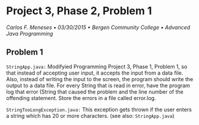 # Project 3, Phase 2, Problem 1
*Carlos F. Meneses • 03/30/2015 • Bergen Community College • Advanced Java Programming*

## Problem 1
`StringApp.java:` Modifyied Programming Project 3, Phase 1, Problem 1, so that instead of accepting user input, it accepts the input from a data file. Also, instead of writing the input to the screen, the program should write the output to a data file. For	every String that is read in error,	have the program log that error	(String	that caused the	problem	and	the	line number of the offending statement. Store the errors in	a file called error.log.

`StringTooLongException.java:` This exception gets thrown if the user enters a string which has 20 or more characters. (see also: `StringApp.java`)
